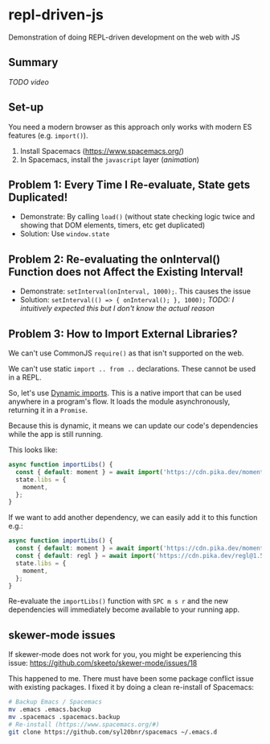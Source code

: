 # repl-driven-js

Demonstration of doing REPL-driven development on the web with JS

## Summary

_TODO video_

## Set-up

You need a modern browser as this approach only works with modern ES features (e.g. `import()`).

1. Install Spacemacs (https://www.spacemacs.org/)
2. In Spacemacs, install the `javascript` layer (_animation_)

## Problem 1: Every Time I Re-evaluate, State gets Duplicated!

- Demonstrate: By calling `load()` (without state checking logic twice and showing that DOM elements, timers, etc get duplicated)
- Solution: Use `window.state`

## Problem 2: Re-evaluating the onInterval() Function does not Affect the Existing Interval!

- Demonstrate: `setInterval(onInterval, 1000);`. This causes the issue
- Solution: `setInterval(() => { onInterval(); }, 1000);` _TODO: I intuitively expected this but I don't know the actual reason_

## Problem 3: How to Import External Libraries?

We can't use CommonJS `require()` as that isn't supported on the web.

We can't use static `import .. from ..` declarations. These cannot be used in a REPL.

So, let's use [Dynamic imports](https://developer.mozilla.org/en-US/docs/Web/JavaScript/Reference/Statements/import#Dynamic_Imports). This is a native import that can be used anywhere in a program's flow. It loads the module asynchronously, returning it in a `Promise`.

Because this is dynamic, it means we can update our code's dependencies while the app is still running.

This looks like:

```js
async function importLibs() {
  const { default: moment } = await import('https://cdn.pika.dev/moment@2.26.0');
  state.libs = {
    moment,
  };
}
```

If we want to add another dependency, we can easily add it to this function e.g.:

```js
async function importLibs() {
  const { default: moment } = await import('https://cdn.pika.dev/moment@2.26.0');
  const { default: regl } = await import('https://cdn.pika.dev/regl@1.5.0'); // <-- new line
  state.libs = {
    moment,
  };
}
```

Re-evaluate the `importLibs()` function with `SPC m s r` and the new dependencies will immediately become available to your running app.

## skewer-mode issues

If skewer-mode does not work for you, you might be experiencing this issue: https://github.com/skeeto/skewer-mode/issues/18

This happened to me. There must have been some package conflict issue with existing packages. I fixed it by doing a clean re-install of Spacemacs:

```sh
# Backup Emacs / Spacemacs
mv .emacs .emacs.backup
mv .spacemacs .spacemacs.backup
# Re-install (https://www.spacemacs.org/#)
git clone https://github.com/syl20bnr/spacemacs ~/.emacs.d
```

